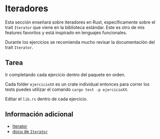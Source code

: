 # Iteradores

Esta sección enseñará sobre iteradores en Rust, específicamente sobre el trait
`Iterator` que viene en la biblioteca estándar. Este es otro de mis features
favoritos y está inspirado en lenguajes funcionales.

Durante los ejercicios se recomienda mucho revisar la documentación del trait
`Iterator`.

## Tarea

Ir completando cada ejercicio dentro del paquete en orden.

Cada folder `ejercicioXX` es un crate individual entonces para correr los
tests puedes utilizar el comando `cargo test -p ejercicioXX`.

Editar el `lib.rs` dentro de cada ejercicio.

## Información adicional

- [Iterator](https://doc.rust-lang.org/book/ch13-02-iterators.html)
- [docu de `Iterator`](https://doc.rust-lang.org/stable/std/iter/)
